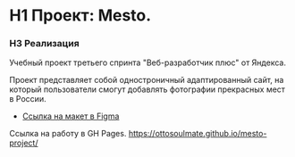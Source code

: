 # H1 Проект: Mesto.



### H3 Реализация

Учебный проект третьего спринта "Веб-разработчик плюс" от Яндекса.

Проект представляет собой одностроничный адаптированный сайт, на который пользователи смогут добавлять фотографии прекрасных мест в России.


* [Ссылка на макет в Figma](https://www.figma.com/file/2cn9N9jSkmxD84oJik7xL7/JavaScript.-Sprint-4?node-id=0%3A1)

Ссылка на работу в GH Pages. https://ottosoulmate.github.io/mesto-project/